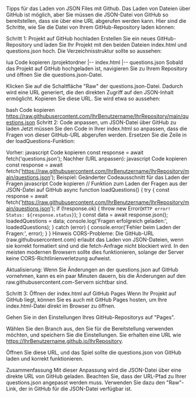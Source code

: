 Tipps für das Laden von JSON Files mit Github.
Das Laden von Dateien über GitHub ist möglich, aber Sie müssen die JSON-Datei von GitHub so bereitstellen, dass sie über eine URL abgerufen werden kann. Hier sind die Schritte, wie Sie die Datei von Ihrem GitHub-Repository laden können:

Schritt 1: Projekt auf GitHub hochladen
Erstellen Sie ein neues GitHub-Repository und laden Sie Ihr Projekt mit den beiden Dateien index.html und questions.json hoch. Die Verzeichnisstruktur sollte so aussehen:

lua
Code kopieren
/projektordner
  |-- index.html
  |-- questions.json
Sobald das Projekt auf GitHub hochgeladen ist, navigieren Sie zu Ihrem Repository und öffnen Sie die questions.json-Datei.

Klicken Sie auf die Schaltfläche "Raw" der questions.json-Datei. Dadurch wird eine URL generiert, die den direkten Zugriff auf den JSON-Inhalt ermöglicht. Kopieren Sie diese URL. Sie wird etwa so aussehen:

bash
Code kopieren
https://raw.githubusercontent.com/IhrBenutzername/IhrRepository/main/questions.json
Schritt 2: Code anpassen, um JSON-Datei über GitHub zu laden
Jetzt müssen Sie den Code in Ihrer index.html so anpassen, dass die Fragen von dieser GitHub-URL abgerufen werden. Ersetzen Sie die Zeile in der loadQuestions-Funktion:

Vorher:
javascript
Code kopieren
const response = await fetch('questions.json');
Nachher (URL anpassen):
javascript
Code kopieren
const response = await fetch('https://raw.githubusercontent.com/IhrBenutzername/IhrRepository/main/questions.json');
Beispiel: Geänderter Codeausschnitt für das Laden der Fragen
javascript
Code kopieren
// Funktion zum Laden der Fragen aus der JSON-Datei auf GitHub
async function loadQuestions() {
  try {
    const response = await fetch('https://raw.githubusercontent.com/IhrBenutzername/IhrRepository/main/questions.json');
    if (!response.ok) {
      throw new Error(`HTTP error! Status: ${response.status}`);
    }
    const data = await response.json();
    loadedQuestions = data;
    console.log('Fragen erfolgreich geladen:', loadedQuestions);
  } catch (error) {
    console.error('Fehler beim Laden der Fragen:', error);
  }
}
Hinweis
CORS-Probleme: Die GitHub-URL (raw.githubusercontent.com) erlaubt das Laden von JSON-Dateien, wenn sie korrekt formatiert sind und die fetch-Anfrage nicht blockiert wird. In den meisten modernen Browsern sollte dies funktionieren, solange der Server keine CORS-Richtlinienverletzung aufweist.

Aktualisierung: Wenn Sie Änderungen an der questions.json auf GitHub vornehmen, kann es ein paar Minuten dauern, bis die Änderungen auf den raw.githubusercontent.com-Servern sichtbar sind.

Schritt 3: Öffnen der index.html auf GitHub Pages
Wenn Ihr Projekt auf GitHub liegt, können Sie es auch mit GitHub Pages hosten, um Ihre index.html-Datei direkt im Browser zu öffnen.

Gehen Sie in den Einstellungen Ihres GitHub-Repositorys auf "Pages".

Wählen Sie den Branch aus, den Sie für die Bereitstellung verwenden möchten, und speichern Sie die Einstellungen. Sie erhalten eine URL wie https://IhrBenutzername.github.io/IhrRepository.

Öffnen Sie diese URL, und das Spiel sollte die questions.json von GitHub laden und korrekt funktionieren.

Zusammenfassung
Mit dieser Anpassung wird die JSON-Datei über eine direkte URL von GitHub geladen. Beachten Sie, dass der URL-Pfad zu Ihrer questions.json angepasst werden muss. Verwenden Sie dazu den "Raw"-Link, der in GitHub für die JSON-Datei verfügbar ist.
